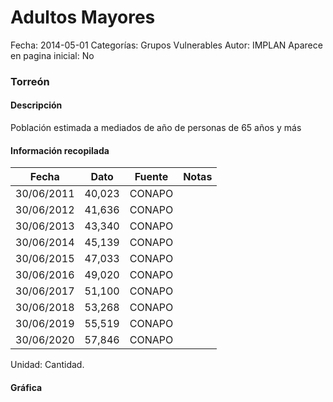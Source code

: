 Adultos Mayores
=====

Fecha: 2014-05-01
Categorías: Grupos Vulnerables
Autor: IMPLAN
Aparece en pagina inicial: No

### Torreón

#### Descripción

Población estimada a mediados de año de personas de 65 años y más

<!-- break -->

#### Información recopilada

<table class="table table-hover table-bordered matriz">
  <thead>
    <tr><th>Fecha</th><th>Dato</th><th>Fuente</th><th>Notas</th></tr>
  </thead>
  <tbody>
    <tr><td class="centrado">30/06/2011</td><td class="derecha">40,023</td><td>CONAPO</td><td></td></tr>
    <tr><td class="centrado">30/06/2012</td><td class="derecha">41,636</td><td>CONAPO</td><td></td></tr>
    <tr><td class="centrado">30/06/2013</td><td class="derecha">43,340</td><td>CONAPO</td><td></td></tr>
    <tr><td class="centrado">30/06/2014</td><td class="derecha">45,139</td><td>CONAPO</td><td></td></tr>
    <tr><td class="centrado">30/06/2015</td><td class="derecha">47,033</td><td>CONAPO</td><td></td></tr>
    <tr><td class="centrado">30/06/2016</td><td class="derecha">49,020</td><td>CONAPO</td><td></td></tr>
    <tr><td class="centrado">30/06/2017</td><td class="derecha">51,100</td><td>CONAPO</td><td></td></tr>
    <tr><td class="centrado">30/06/2018</td><td class="derecha">53,268</td><td>CONAPO</td><td></td></tr>
    <tr><td class="centrado">30/06/2019</td><td class="derecha">55,519</td><td>CONAPO</td><td></td></tr>
    <tr><td class="centrado">30/06/2020</td><td class="derecha">57,846</td><td>CONAPO</td><td></td></tr>
  </tbody>
</table>

Unidad: Cantidad.

#### Gráfica

<div id="Morrisaaaequri" class="grafica"></div>
  <script>
  new Morris.Line({
    element: 'Morrisaaaequri',
    data: [
      { fecha: '2011-06-30', dato: 40023 },
      { fecha: '2012-06-30', dato: 41636 },
      { fecha: '2013-06-30', dato: 43340 },
      { fecha: '2014-06-30', dato: 45139 },
      { fecha: '2015-06-30', dato: 47033 },
      { fecha: '2016-06-30', dato: 49020 },
      { fecha: '2017-06-30', dato: 51100 },
      { fecha: '2018-06-30', dato: 53268 },
      { fecha: '2019-06-30', dato: 55519 },
      { fecha: '2020-06-30', dato: 57846 }
    ],
    xkey: 'fecha',
    ykeys: ['dato'],
    labels: ['Dato'],
    lineColors: ['#FF5B02'],
    xLabelFormat: function(d) {
      return d.getDate()+'/'+(d.getMonth()+1)+'/'+d.getFullYear();
    },
    dateFormat: function (ts) {
      var d = new Date(ts);
      return d.getDate() + '/' + (d.getMonth() + 1) + '/' + d.getFullYear();
    }
  });
  </script>
